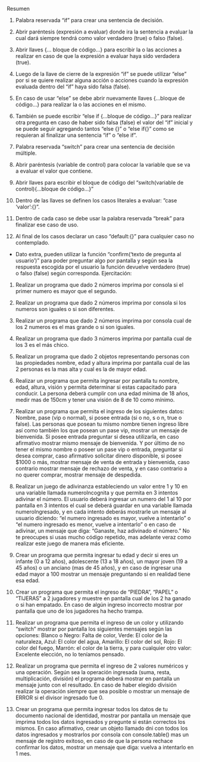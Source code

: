 Resumen
1. Palabra reservada “if” para crear una sentencia de decisión.

2. Abrir paréntesis (expresión a evaluar) donde ira la sentencia a evaluar la cual dará
siempre tendrá como valor verdadero (true) o falso (false).

3. Abrir llaves {… bloque de código…} para escribir la o las acciones a realizar en caso de
que la expresión a evaluar haya sido verdadera (true).

4. Luego de la llave de cierre de la expresión “if” se puede utilizar “else” por si se quiere
realizar alguna acción o acciones cuando la expresión evaluada dentro del “if” haya
sido falsa (false).

5. En caso de usar “else” se debe abrir nuevamente llaves {…bloque de código…} para
realizar la o las acciones en el mismo.

6. También se puede escribir “else if {…bloque de código…}” para realizar otra pregunta
en caso de haber sido falsa (false) el valor del “if” inicial y se puede seguir agregando
tantos “else {}” o “else if{}” como se requieran al finalizar una sentencia “if” o “else if”.
7. Palabra reservada “switch” para crear una sentencia de decisión múltiple.

8. Abrir paréntesis (variable de control) para colocar la variable que se va a evaluar el
valor que contiene.

9. Abrir llaves para escribir el bloque de código del “switch(variable de control){…bloque
de código…}”

10. Dentro de las llaves se definen los casos literales a evaluar: ”case ‘valor’:{}”.

11. Dentro de cada caso se debe usar la palabra reservada “break” para finalizar ese caso
de uso.



12. Al final de los casos declarar un caso “default:{}” para cualquier caso no contemplado.
- Dato extra, pueden utilizar la función “confirm(‘texto de pregunta al usuario’)” para
poder preguntar algo por pantalla y según sea la respuesta escogida por el usuario la
función devuelve verdadero (true) o falso (false) según corresponda.
Ejercitación:

1. Realizar un programa que dado 2 números imprima por consola si el primer numero es
mayor que el segundo.

2. Realizar un programa que dado 2 números imprima por consola si los numeros son
iguales o si son diferentes.

3. Realizar un programa que dado 2 números imprima por consola cual de los 2 numeros
es el mas grande o si son iguales.

4. Realizar un programa que dado 3 números imprima por pantalla cual de los 3 es el más
chico.

5. Realizar un programa que dado 2 objetos representando personas con las propiedades
nombre, edad y altura imprima por pantalla cual de las 2 personas es la mas alta y cual
es la de mayor edad.

6. Realizar un programa que permita ingresar por pantalla tu nombre, edad, altura, visión
y permita determinar si estas capacitado para conducir. La persona deberá cumplir con
una edad mínima de 18 años, medir mas de 150cm y tener una visión de 8 de 10 como
mínimo.

7. Realizar un programa que permita el ingreso de los siguientes datos: Nombre, pase
(vip o normal), si posee entrada (si o no, s o n, true o false). Las personas que posean
tu mismo nombre tienen ingreso libre así como también los que posean un pase vip,
mostrar un mensaje de bienvenida. Si posee entrada preguntar si desea utilizarla, en
caso afirmativo mostrar mismo mensaje de bienvenida. Y por último de no tener el
mismo nombre o poseer un pase vip o entrada, preguntar si desea comprar, caso
afirmativo solicitar dinero disponible, si posee $1000 o más, mostrar mensaje de venta
de entrada y bienvenida, caso contrario mostrar mensaje de rechazo de venta, y en
caso contrario a no querer comprar, mostrar mensaje de despedida.

8. Realizar un juego de adivinanza estableciendo un valor entre 1 y 10 en una variable
llamada numeroIncognita y que permita en 3 intentos adivinar el número. El usuario
deberá ingresar un numero del 1 al 10 por pantalla en 3 intentos el cual se deberá
guardar en una variable llamada numeroIngresado, y en cada intento deberás
mostrarle un mensaje al usuario diciendo: “el numero ingresado es mayor, vuelve a
intentarlo” o “el numero ingresado es menor, vuelve a intentarlo” o en caso de
adivinar, un mensaje que diga: “Ganaste, haz adivinado el número.” No te preocupes si
usas mucho código repetido, mas adelante veraz como realizar este juego de manera
más eficiente.

9. Crear un programa que permita ingresar tu edad y decir si eres un infante (0 a 12
años), adolescente (13 a 18 años), un mayor joven (19 a 45 años) o un anciano (mas de
45 años), y en caso de ingresar una edad mayor a 100 mostrar un mensaje
preguntando si en realidad tiene esa edad.

10. Crear un programa que permita el ingreso de “PIEDRA”, “PAPEL” o “TIJERAS” a 2
jugadores y muestre en pantalla cual de los 2 ha ganado o si han empatado. En caso de
algún ingreso incorrecto mostrar por pantalla que uno de los jugadores ha hecho
trampa.

11. Realizar un programa que permita el ingreso de un color y utilizando “switch” mostrar
por pantalla los siguientes mensajes según las opciones: Blanco o Negro: Falta de
color, Verde: El color de la naturaleza, Azul: El color del agua, Amarillo: El color del sol,
Rojo: El color del fuego, Marrón: el color de la tierra, y para cualquier otro valor:
Excelente elección, no lo teníamos pensado.

12. Realizar un programa que permita el ingreso de 2 valores numéricos y una operación.
Según sea la operación ingresada (suma, resta, multiplicación, división) el programa
deberá mostrar en pantalla un mensaje junto con el resultado. En caso de haber
elegido división realizar la operación siempre que sea posible o mostrar un mensaje de
ERROR si el divisor ingresado fue 0.

13. Crear un programa que permita ingresar todos los datos de tu documento nacional de
identidad, mostrar por pantalla un mensaje que imprima todos los datos ingresados y
pregunte si están correctos los mismos. En caso afirmativo, crear un objeto llamado
dni con todos los datos ingresados y mostrarlos por consola con console.table() mas un
mensaje de registro exitoso, en caso de que la persona rechace confirmar los datos,
mostrar un mensaje que diga: vuelva a intentarlo en 1 mes.